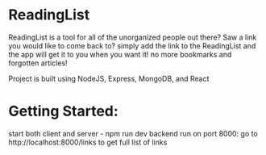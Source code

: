 # ReadingList
ReadingList is a tool for all of the unorganized people out there?
Saw a link you would like to come back to? simply add the link to the ReadingList
and the app will get it to you when you want it! no more bookmarks and forgotten articles!

Project is built using NodeJS, Express, MongoDB, and React

# Getting Started:
start both client and server - npm run dev 
backend run on port 8000: go to http://localhost:8000/links to get full list of links

